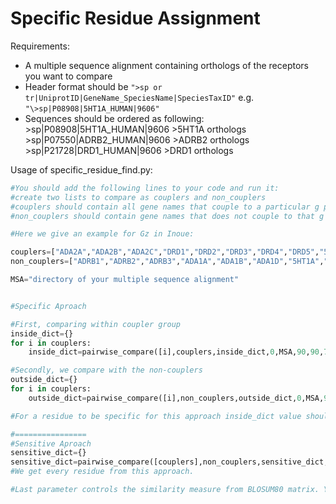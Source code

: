 # Specific Residue Assignment

Requirements:
- A multiple sequence alignment containing orthologs of the receptors you want to compare
- Header format should be `">sp or tr|UniprotID|GeneName_SpeciesName|SpeciesTaxID"` e.g. `"\>sp|P08908|5HT1A_HUMAN|9606"`
- Sequences should be ordered as following: 
\>sp|P08908|5HT1A_HUMAN|9606 
\>5HT1A orthologs 
\>sp|P07550|ADRB2_HUMAN|9606 
\>ADRB2 orthologs 
\>sp|P21728|DRD1_HUMAN|9606 
\>DRD1 orthologs 

Usage of specific_residue_find.py:

```python
#You should add the following lines to your code and run it:
#create two lists to compare as couplers and non_couplers
#couplers should contain all gene names that couple to a particular g protein
#non_couplers should contain gene names that does not couple to that g protein

#Here we give an example for Gz in Inoue:

couplers=["ADA2A","ADA2B","ADA2C","DRD1","DRD2","DRD3","DRD4","DRD5","5HT1B","5HT1D","5HT1E","5HT2A","5HT2B","5HT2C","5HT4R","5HT6R","5HT7R","HRH1","HRH2","ACM3","ACM5"]
non_couplers=["ADRB1","ADRB2","ADRB3","ADA1A","ADA1B","ADA1D","5HT1A","5HT1F","HRH3","HRH4","ACM1","ACM2","ACM4"]

MSA="directory of your multiple sequence alignment"


#Specific Aproach

#First, comparing within coupler group
inside_dict={}
for i in couplers:
    inside_dict=pairwise_compare([i],couplers,inside_dict,0,MSA,90,90,70,"9606",1)

#Secondly, we compare with the non-couplers
outside_dict={}
for i in couplers:
    outside_dict=pairwise_compare([i],non_couplers,outside_dict,0,MSA,90,90,70,"9606",1)

#For a residue to be specific for this approach inside_dict value should be 0 and outside_dict value should be at leas 1

#================
#Sensitive Aproach
sensitive_dict={}
sensitive_dict=pairwise_compare([couplers],non_couplers,sensitive_dict,0,MSA,90,90,70,"9606",1)
#We get every residue from this approach.

#Last parameter controls the similarity measure from BLOSUM80 matrix. You can disable it by chaingin it to 0.
```

